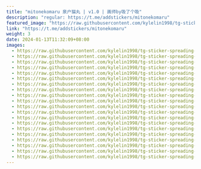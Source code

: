 ```yaml
---
title: "mitonekomaru 泉户猫丸 | v1.0 | 画师by吸了个吸"
description: "regular: https://t.me/addstickers/mitonekomaru"
featured_image: "https://raw.githubusercontent.com/kylelin1998/tg-sticker-spreading-worldwide-images/main/img/c02c9ac8-707d-4133-ba47-cc48bd6526ad.jpg"
link: "https://t.me/addstickers/mitonekomaru"
weight: 3
date: 2024-01-13T11:32:09+08:00
images:
  - https://raw.githubusercontent.com/kylelin1998/tg-sticker-spreading-worldwide-images/main/img/c02c9ac8-707d-4133-ba47-cc48bd6526ad.jpg
  - https://raw.githubusercontent.com/kylelin1998/tg-sticker-spreading-worldwide-images/main/img/5ed2502f-7676-4670-96a0-1f3aa9941e7f.jpg
  - https://raw.githubusercontent.com/kylelin1998/tg-sticker-spreading-worldwide-images/main/img/99558db5-c4fa-4c6b-bb6d-909ae18ce535.jpg
  - https://raw.githubusercontent.com/kylelin1998/tg-sticker-spreading-worldwide-images/main/img/f91b5e80-91af-4716-99ae-ce4081d9b4b1.jpg
  - https://raw.githubusercontent.com/kylelin1998/tg-sticker-spreading-worldwide-images/main/img/26a7d220-7f61-41ff-b2d6-1223e266edac.jpg
  - https://raw.githubusercontent.com/kylelin1998/tg-sticker-spreading-worldwide-images/main/img/19c4024b-d5cb-4482-b792-38607e01f14b.jpg
  - https://raw.githubusercontent.com/kylelin1998/tg-sticker-spreading-worldwide-images/main/img/97e1a17a-7f94-4644-a6ed-4a35a5764a1b.jpg
  - https://raw.githubusercontent.com/kylelin1998/tg-sticker-spreading-worldwide-images/main/img/d779b52c-a049-481c-a646-57d306d6c778.jpg
  - https://raw.githubusercontent.com/kylelin1998/tg-sticker-spreading-worldwide-images/main/img/9f63022b-c9aa-49a8-90e5-cab7ce9336ae.jpg
  - https://raw.githubusercontent.com/kylelin1998/tg-sticker-spreading-worldwide-images/main/img/0692f7d7-5b48-4ae6-8642-73a95fad343d.jpg
  - https://raw.githubusercontent.com/kylelin1998/tg-sticker-spreading-worldwide-images/main/img/050759d6-0506-478e-ad6f-1cb69ae5f290.jpg
  - https://raw.githubusercontent.com/kylelin1998/tg-sticker-spreading-worldwide-images/main/img/96ce93b3-6868-4db2-9275-834d5a18c6c0.jpg
  - https://raw.githubusercontent.com/kylelin1998/tg-sticker-spreading-worldwide-images/main/img/aef1b987-485e-4d26-b8b5-e3f2d287d076.jpg
  - https://raw.githubusercontent.com/kylelin1998/tg-sticker-spreading-worldwide-images/main/img/4483afd3-2ba0-43bb-a4e4-6cbeab0f7570.jpg
  - https://raw.githubusercontent.com/kylelin1998/tg-sticker-spreading-worldwide-images/main/img/d68f40a0-3f18-41cd-91a3-f96aefecd84d.jpg
  - https://raw.githubusercontent.com/kylelin1998/tg-sticker-spreading-worldwide-images/main/img/c03868a2-fe80-4efc-aa50-81aaa0a8af30.jpg
  - https://raw.githubusercontent.com/kylelin1998/tg-sticker-spreading-worldwide-images/main/img/cdc94afc-af94-46d7-8031-741f02d42612.jpg
  - https://raw.githubusercontent.com/kylelin1998/tg-sticker-spreading-worldwide-images/main/img/014382f4-b828-4baf-99c5-6dbd406739d9.jpg
  - https://raw.githubusercontent.com/kylelin1998/tg-sticker-spreading-worldwide-images/main/img/0dbab7b1-f627-4129-aa09-25d5a16cc951.jpg
  - https://raw.githubusercontent.com/kylelin1998/tg-sticker-spreading-worldwide-images/main/img/86154b2d-1dd5-4834-80ec-33061ae591f5.jpg
---
```

